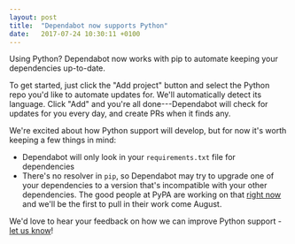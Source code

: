 ```yaml
---
layout: post
title:  "Dependabot now supports Python"
date:   2017-07-24 10:30:11 +0100
---
```


Using Python? Dependabot now works with pip to automate keeping your
dependencies up-to-date.

To get started, just click the "Add project" button and select the Python repo
you'd like to automate updates for. We'll automatically detect its language.
Click "Add" and you're all done---Dependabot will check for updates for you
every day, and create PRs when it finds any.

We're excited about how Python support will develop, but for now it's worth
keeping a few things in mind:

- Dependabot will only look in your `requirements.txt` file for dependencies
- There's no resolver in `pip`, so Dependabot may try to upgrade one of your
  dependencies to a version that's incompatible with your other dependencies.
  The good people at PyPA are working on that [right now][pypa_resolver_issue]
  and we'll be the first to pull in their work come August.

We'd love to hear your feedback on how we can improve Python support -
[let us know][feedback_link]!

[pypa_resolver_issue]: https://github.com/pypa/pip/issues/988#issuecomment-308969728
[feedback_link]: https://github.com/dependabot/feedback
